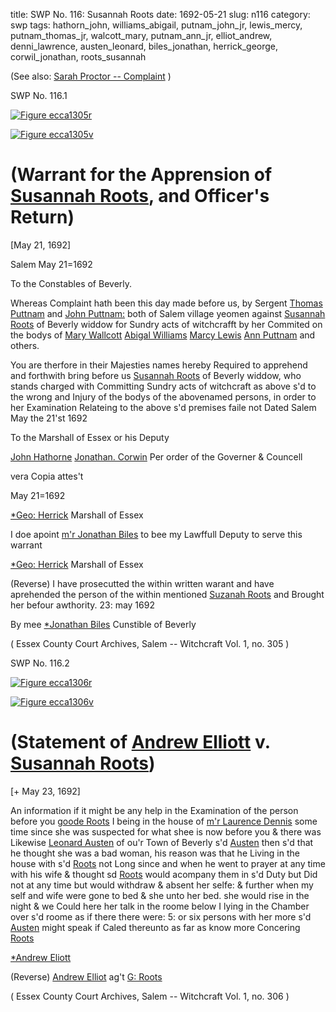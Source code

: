 title: SWP No. 116: Susannah Roots
date: 1692-05-21
slug: n116
category: swp
tags: hathorn_john, williams_abigail, putnam_john_jr, lewis_mercy, putnam_thomas_jr, walcott_mary, putnam_ann_jr, elliot_andrew, denni_lawrence, austen_leonard, biles_jonathan, herrick_george, corwil_jonathan, roots_susannah




(See also: [Sarah Proctor -- Complaint](/n2.html#n2.361) )

<div markdown class="doc" id="n116.1">

<div class="doc_id">SWP No. 116.1</div>


<span markdown class="figure">[![Figure ecca1305r](archives/ecca/thumb/ecca1305r.jpg)](archives/ecca/large/ecca1305r.jpg)</span>

<span markdown class="figure">[![Figure ecca1305v](archives/ecca/thumb/ecca1305v.jpg)](archives/ecca/large/ecca1305v.jpg)</span>

# (Warrant for the Apprension of [Susannah Roots](/tag/roots_susannah.html), and Officer's Return)

[May 21, 1692]

Salem May 21=1692 

To the Constables of Beverly. 

Whereas Complaint hath been this day made before us, by Sergent [Thomas Puttnam](/tag/putnam_thomas_jr.html) and [John Puttnam:](/tag/putnam_john_jr.html) both of Salem village yeomen against [Susannah Roots](/tag/roots_susannah.html) of Beverly widdow for Sundry acts of witchcrafft by her Commited on the bodys of [Mary Wallcott](/tag/walcott_mary.html) [Abigal Williams](/tag/williams_abigail.html) [Marcy Lewis](/tag/lewis_mercy.html) [Ann Puttnam](/tag/putnam_ann_jr.html) and others.

You are therfore in their Majesties names hereby Required to apprehend and forthwith bring before us [Susannah Roots](/tag/roots_susannah.html) of Beverly widdow, who stands charged with Committing Sundry acts of witchcraft as above s'd to the wrong and Injury of the bodys of the abovenamed persons, in order to her Examination Relateing to the above s'd premises faile not Dated Salem May the 21'st 1692

To the Marshall of Essex or his Deputy

[John Hathorne](/tag/hathorn_john.html)
[Jonathan. Corwin](/tag/corwil_jonathan.html)
Per order of the Governer & Councell 

 vera Copia attes't 

May 21=1692

[*Geo: Herrick](/tag/herrick_george.html) Marshall of Essex

I doe apoint [m'r Jonathan Biles](/tag/biles_jonathan.html) to bee my Lawffull Deputy to serve this warrant

[*Geo: Herrick](/tag/herrick_george.html) Marshall of Essex

(Reverse) I have prosecutted the within written warant and have aprehended the person of the within mentioned [Suzanah Roots](/tag/roots_susannah.html) and Brought her befour awthority. 23: may 1692

   By mee [*Jonathan Biles](/tag/biles_jonathan.html) 
   Cunstible of Beverly

( Essex County Court Archives, Salem -- Witchcraft Vol. 1, no. 305 )


</div>



<div markdown class="doc" id="n116.2">

<div class="doc_id">SWP No. 116.2</div>


<span markdown class="figure">[![Figure ecca1306r](archives/ecca/thumb/ecca1306r.jpg)](archives/ecca/large/ecca1306r.jpg)</span>

<span markdown class="figure">[![Figure ecca1306v](archives/ecca/thumb/ecca1306v.jpg)](archives/ecca/large/ecca1306v.jpg)</span>

# (Statement of [Andrew Elliott](/tag/elliot_andrew.html) v. [Susannah Roots](/tag/roots_susannah.html))

[+ May 23, 1692]

An information if it might be any help in the Examination of the person before you [goode Roots](/tag/roots_susannah.html) I being in the house of [m'r Laurence Dennis](/tag/denni_lawrence.html) some time since she was suspected for what shee is now before you & there was Likewise [Leonard Austen](/tag/austen_leonard.html) of ou'r Town of Beverly s'd [Austen](/tag/austen_leonard.html) then s'd that he thought she was a bad woman, his reason was that he Living in the house with s'd [Roots](/tag/roots_susannah.html) not Long since and when he went to prayer at any time with his wife & thought sd [Roots](/tag/roots_susannah.html) would acompany them in s'd Duty but Did not at any time but would withdraw & absent her selfe: & further when my self and wife were gone to bed & she unto her bed. she would rise in the night & we Could here her talk in the roome below I lying in the Chamber over s'd roome as if there there were: 5: or six persons with her more s'd [Austen](/tag/austen_leonard.html) might speak if Caled thereunto as far as know more Concering [Roots](/tag/roots_susannah.html)

[*Andrew Eliott](/tag/elliot_andrew.html) 

(Reverse)  [Andrew Elliot](/tag/elliot_andrew.html) ag't [G: Roots](/tag/roots_susannah.html) 

( Essex County Court Archives, Salem -- Witchcraft Vol. 1, no. 306 )

</div>

